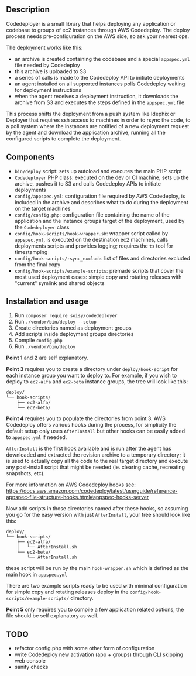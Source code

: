 ## Description
Codedeployer is a small library that helps deploying any application or codebase to groups of ec2 instances through AWS Codedeploy.
The deploy process needs pre-configuration on the AWS side, so ask your nearest ops.

The deployment works like this:
- an archive is created containing the codebase and a special `appspec.yml` file needed by Codedeploy
- this archive is uploaded to S3
- a series of calls is made to the Codedeploy API to initiate deployments
- an agent installed on all supported instances polls Codedeploy waiting for deployment instructions
- when the agent receives a deployment instruction, it downloads the archive from S3 and executes the steps defined in the `appspec.yml` file

This process shifts the deployment from a push system like Idephix or Deployer that requires ssh access to machines in order to rsync the code, to a poll system where the instances are notified of a new deployment request by the agent and download the application archive, running all the configured scripts to complete the deployment.

## Components
- `bin/deploy` script: sets up autoload and executes the main PHP script
- `Codedeployer` PHP class: executed on the dev or CI machine, sets up the archive, pushes it to S3 and calls Codedeploy APIs to initiate deployments
- `config/appspec.yml`: configuration file required by AWS Codedeploy, is included in the archive and describes what to do during the deployment on the target machines
- `config/config.php`: configuration file containing the name of the application and the instance groups target of the deployment, used by the `Codedeployer` class
- `config/hook-scripts/hook-wrapper.sh`: wrapper script called by `appspec.yml`, is executed on the destination ec2 machines, calls deployments scripts and provides logging; requires the `ts` tool for timestamping
- `config/hook-scripts/rsync_exclude`: list of files and directories excluded from the final copy
- `config/hook-scripts/example-scripts`: premade scripts that cover the most used deployment cases: simple copy and rotating releases with "current" symlink and shared objects

## Installation and usage
1. Run `composer require soisy/codedeployer`
2. Run `./vendor/bin/deploy --setup`
3. Create directories named as deployment groups
4. Add scripts inside deployment groups directories
5. Compile `config.php`
6. Run `./vendor/bin/deploy`

**Point 1** and **2** are self explanatory.

**Point 3** requires you to create a directory under `deploy/hook-script` for each instance group you want to deploy to.
For example, if you wish to deploy to `ec2-alfa` and `ec2-beta` instance groups, the tree will look like this:

```
deploy/
└── hook-scripts/
    ├── ec2-alfa/
    └── ec2-beta/
```

**Point 4** requires you to populate the directories from point 3.
AWS Codedeploy offers various hooks during the process, for simplicity the default setup only uses `AfterInstall` but other hooks can be easily added to `appspec.yml` if needed.

`AfterInstall` is the first hook available and is run after the agent has downloaded and extracted the revision archive to a temporary directory;
it is used to actually copy all the code to the real target directory and execute any post-install script that might be needed (ie. clearing cache, recreating snapshots, etc).

For more information on AWS Codedeploy hooks see: https://docs.aws.amazon.com/codedeploy/latest/userguide/reference-appspec-file-structure-hooks.html#appspec-hooks-server

Now add scripts in those directories named after these hooks, so assuming you go for the easy version with just `AfterInstall`, your tree should look like this:

```
deploy/
└── hook-scripts/
    ├── ec2-alfa/
    │   └── AfterInstall.sh
    └── ec2-beta/
        └── AfterInstall.sh

```

these script will be run by the main `hook-wrapper.sh` which is defined as the main hook in `appspec.yml`

There are two example scripts ready to be used with minimal configuration for simple copy and rotating releases deploy in the `config/hook-scripts/example-scripts/` directory.

**Point 5** only requires you to compile a few application related options, the file should be self explanatory as well.

## TODO
- refactor config.php with some other form of configuration
- write Codedeploy new activation (app + groups) through CLI skipping web console
- sanity checks
